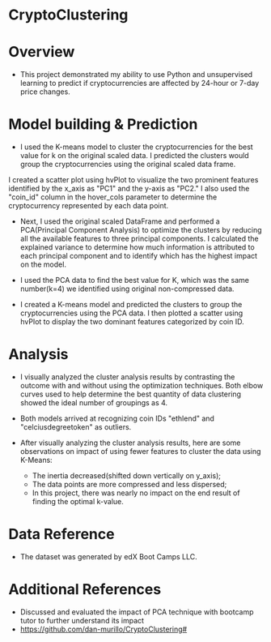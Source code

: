 # CryptoClustering

# Overview 
- This project demonstrated my ability to use Python and unsupervised learning to predict if cryptocurrencies are affected by 24-hour or 7-day price changes.
  
# Model building & Prediction
- I used the K-means model to cluster the cryptocurrencies for the best value for k on the original scaled data. I predicted the clusters would group the cryptocurrencies using the original scaled data frame.

I created a scatter plot using hvPlot to visualize the two prominent features identified by the x_axis as "PC1" and the y-axis as "PC2." I also used the "coin_id" column in the hover_cols parameter to determine the cryptocurrency represented by each data point.


- Next, I used the original scaled DataFrame and performed a PCA(Principal Component Analysis) to optimize the clusters by reducing all the available features to three principal components.
I calculated the explained variance to determine how much information is attributed to each principal component and to identify which has the highest impact on the model.

- I used the PCA data to find the best value for K, which was the same number(k=4) we identified using original non-compressed data.

- I created a K-means model and predicted the clusters to group the cryptocurrencies using the PCA data.
I then plotted a scatter using hvPlot to display the two dominant features categorized by coin ID.

# Analysis
- I visually analyzed the cluster analysis results by contrasting the outcome with and without using the optimization techniques. Both elbow curves used to help determine the best quantity of data clustering showed the ideal number of groupings as 4.

- Both models arrived at recognizing coin IDs "ethlend" and "celciusdegreetoken" as outliers.

- After visually analyzing the cluster analysis results, here are some observations on impact of using fewer features to cluster the data using K-Means:
  - The inertia decreased(shifted down vertically on y_axis);
  - The data points are more compressed and less dispersed;
  - In this project, there was nearly no impact on the end result of finding the optimal k-value.
 
# Data Reference
- The dataset was generated by edX Boot Camps LLC.

# Additional References
- Discussed and evaluated the impact of PCA technique with bootcamp tutor to further understand its impact
- https://github.com/dan-murillo/CryptoClustering#

